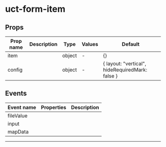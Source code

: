 # uct-form-item

## Props

| Prop name | Description | Type   | Values | Default                                         |
| --------- | ----------- | ------ | ------ | ----------------------------------------------- |
| item      |             | object | -      | {}                                              |
| config    |             | object | -      | { layout: "vertical", hideRequiredMark: false } |

## Events

| Event name | Properties | Description |
| ---------- | ---------- | ----------- |
| fileValue  |            |
| input      |            |
| mapData    |            |

---
